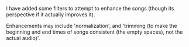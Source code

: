 I have added some filters to attempt to enhance the songs (though its perspective if it actually improves it).

Enhancements may include 'normalization', and 'trimming (to make the beginning and end times of songs consistent (the empty spaces), not the actual audio)'.
